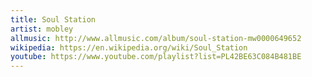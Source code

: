 ```yaml
---
title: Soul Station
artist: mobley
allmusic: http://www.allmusic.com/album/soul-station-mw0000649652
wikipedia: https://en.wikipedia.org/wiki/Soul_Station
youtube: https://www.youtube.com/playlist?list=PL42BE63C084B481BE
---
```

